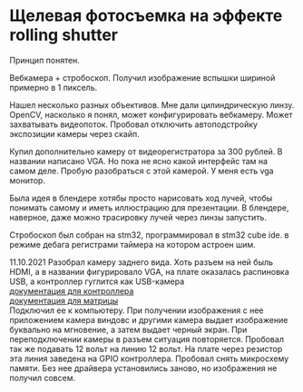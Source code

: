 # Щелевая фотосъемка на эффекте rolling shutter

Принцип понятен.

Вебкамера + стробоскоп. Получил изображение вспышки шириной примерно в 1 пиксель.

Нашел несколько разных объективов.
Мне дали цилиндрическую линзу.
OpenCV, насколько я понял, может конфигурировать вебкамеру. Может захватывать видеопоток.
Пробовал отключить автоподстройку экспозиции камеры через скайп.

Купил дополнительно камеру от видеорегистратора за 300 рублей. В названии написано VGA. Но пока не ясно какой интерфейс там на самом деле.
Пробую разобраться с этой камерой. У меня есть vga монитор.

Была идея в блендере хотябы просто нарисовать ход лучей, чтобы понимать самому и иметь иллюстрацию для презентации.
В блендере, наверное, даже можно трасировку лучей через линзы запустить.

Стробоскоп был собран на stm32, программировал в stm32 cube ide. в режиме дебага регистрами таймера на котором астроен шим.

11.10.2021
Разобрал камеру заднего вида. Хоть разъем на ней быль HDMI, а в названии фигурировало VGA, на плате оказалась распиновка USB, а контроллер гуглится как USB-камера  
[документация для контроллера](https://www.supertekmodule.com/wp-content/uploads/2019/09/ST-M8189WIFI-Camera-Module-Data-SheetV2.pdf)  
[документация для матрицы](https://www.min.at/prinz/fp-content/attachs/GC0308.pdf)  
Подключил ее к компьютеру. При получении изображения с нее приложением камера виндовс и другими камера выдает изображение буквально на мгновение, а затем выдает черный экран. При переподключении камеры в разъем ситуация повторяется. Пробовал так же подавать 12 вольт на линию 12 вольт. На плате через резистор эта линия заведена на GPIO контроллера. 
Пробовал снять микросхему памяти. Без нее драйвера установились заново, но изображения не получил совсем.
